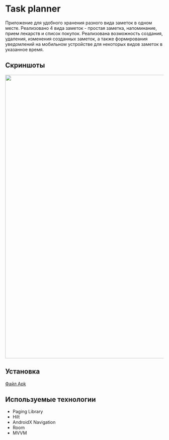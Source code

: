 # Task planner
Приложение для удобного хранения разного вида заметок в одном месте. Реализовано 4 вида заметок - простая заметка, напоминание, прием лекарств и список покупок. 
Реализована возможность создания, удаления, изменения созданных заметок, а также формирования уведомлений на мобильном устройстве для некоторых видов заметок в указанное время. 

## Скриншоты 
<img src="https://github.com/kikichechka/Pictures/blob/main/Screenshot_20240519_204717_Task%20planner.jpg" width="900"> 

## Установка
[Файл Apk](https://github.com/kikichechka/Pictures/blob/main/task_planner.apk)

## Используемые технологии
+ Paging Library
+ Hilt
+ AndroidX Navigation
+ Room
+ MVVM
